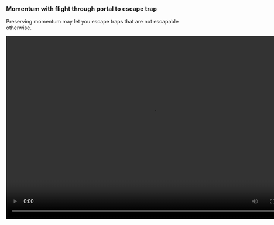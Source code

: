 ### Momentum with flight through portal to escape trap


Preserving momentum may let you escape traps that are not escapable otherwise.


<video controls="true" width="800" height="500" ><source src="https://raw.githubusercontent.com/1IlIl/wikidata/main/tra_trsw2_stuff/FlightTreePort.mp4"></video>

